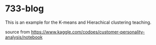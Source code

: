 # 733-blog
This is an example for the K-means and Hierachical clustering teaching. 

source from https://www.kaggle.com/codoes/customer-personality-analysis/notebook
